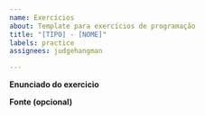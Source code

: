 ```yaml
---
name: Exercícios
about: Template para exercícios de programação
title: "[TIPO] - [NOME]"
labels: practice
assignees: judgehangman

---
```


**Enunciado do exercicio**

**Fonte (opcional)**

